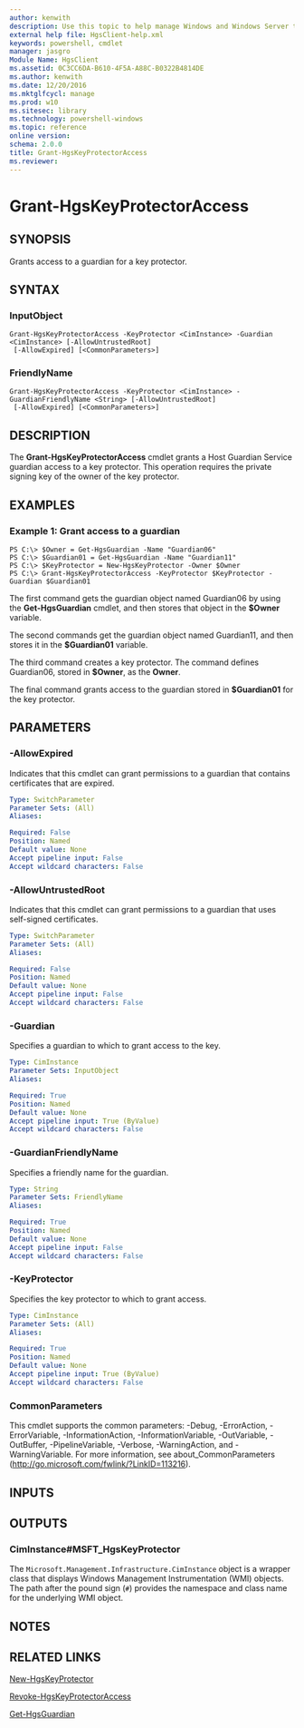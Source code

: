 ```yaml
---
author: kenwith
description: Use this topic to help manage Windows and Windows Server technologies with Windows PowerShell.
external help file: HgsClient-help.xml
keywords: powershell, cmdlet
manager: jasgro
Module Name: HgsClient
ms.assetid: 0C3CC6DA-B610-4F5A-A88C-B0322B4814DE
ms.author: kenwith
ms.date: 12/20/2016
ms.mktglfcycl: manage
ms.prod: w10
ms.sitesec: library
ms.technology: powershell-windows
ms.topic: reference
online version: 
schema: 2.0.0
title: Grant-HgsKeyProtectorAccess
ms.reviewer:
---
```


# Grant-HgsKeyProtectorAccess

## SYNOPSIS
Grants access to a guardian for a key protector.

## SYNTAX

### InputObject
```
Grant-HgsKeyProtectorAccess -KeyProtector <CimInstance> -Guardian <CimInstance> [-AllowUntrustedRoot]
 [-AllowExpired] [<CommonParameters>]
```

### FriendlyName
```
Grant-HgsKeyProtectorAccess -KeyProtector <CimInstance> -GuardianFriendlyName <String> [-AllowUntrustedRoot]
 [-AllowExpired] [<CommonParameters>]
```

## DESCRIPTION
The **Grant-HgsKeyProtectorAccess** cmdlet grants a Host Guardian Service guardian access to a key protector.
This operation requires the private signing key of the owner of the key protector.

## EXAMPLES

### Example 1: Grant access to a guardian
```
PS C:\> $Owner = Get-HgsGuardian -Name "Guardian06"
PS C:\> $Guardian01 = Get-HgsGuardian -Name "Guardian11"
PS C:\> $KeyProtector = New-HgsKeyProtector -Owner $Owner 
PS C:\> Grant-HgsKeyProtectorAccess -KeyProtector $KeyProtector -Guardian $Guardian01
```

The first command gets the guardian object named Guardian06 by using the **Get-HgsGuardian** cmdlet, and then stores that object in the **$Owner** variable.

The second commands get the guardian object named Guardian11, and then stores it in the **$Guardian01** variable.

The third command creates a key protector.
The command defines Guardian06, stored in **$Owner**, as the **Owner**.

The final command grants access to the guardian stored in **$Guardian01** for the key protector.

## PARAMETERS

### -AllowExpired
Indicates that this cmdlet can grant permissions to a guardian that contains certificates that are expired.

```yaml
Type: SwitchParameter
Parameter Sets: (All)
Aliases: 

Required: False
Position: Named
Default value: None
Accept pipeline input: False
Accept wildcard characters: False
```

### -AllowUntrustedRoot
Indicates that this cmdlet can grant permissions to a guardian that uses self-signed certificates.

```yaml
Type: SwitchParameter
Parameter Sets: (All)
Aliases: 

Required: False
Position: Named
Default value: None
Accept pipeline input: False
Accept wildcard characters: False
```

### -Guardian
Specifies a guardian to which to grant access to the key.

```yaml
Type: CimInstance
Parameter Sets: InputObject
Aliases: 

Required: True
Position: Named
Default value: None
Accept pipeline input: True (ByValue)
Accept wildcard characters: False
```

### -GuardianFriendlyName
Specifies a friendly name for the guardian.

```yaml
Type: String
Parameter Sets: FriendlyName
Aliases: 

Required: True
Position: Named
Default value: None
Accept pipeline input: False
Accept wildcard characters: False
```

### -KeyProtector
Specifies the key protector to which to grant access.

```yaml
Type: CimInstance
Parameter Sets: (All)
Aliases: 

Required: True
Position: Named
Default value: None
Accept pipeline input: True (ByValue)
Accept wildcard characters: False
```

### CommonParameters
This cmdlet supports the common parameters: -Debug, -ErrorAction, -ErrorVariable, -InformationAction, -InformationVariable, -OutVariable, -OutBuffer, -PipelineVariable, -Verbose, -WarningAction, and -WarningVariable. For more information, see about_CommonParameters (http://go.microsoft.com/fwlink/?LinkID=113216).

## INPUTS

## OUTPUTS

### CimInstance#MSFT_HgsKeyProtector
The `Microsoft.Management.Infrastructure.CimInstance` object is a wrapper class that displays Windows Management Instrumentation (WMI) objects.
The path after the pound sign (`#`) provides the namespace and class name for the underlying WMI object.

## NOTES

## RELATED LINKS

[New-HgsKeyProtector](./New-HgsKeyProtector.md)

[Revoke-HgsKeyProtectorAccess](./Revoke-HgsKeyProtectorAccess.md)

[Get-HgsGuardian](./Get-HgsGuardian.md)
